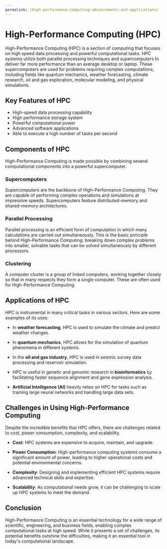 ```yaml
---
permalink: /high-performance-computing-advancements-and-applications/
---
```


# High-Performance Computing (HPC)

High-Performance Computing (HPC) is a section of computing that focuses on high speed data processing and powerful computational tasks. HPC systems utilize both parallel processing techniques and supercomputers to deliver far more performance than an average desktop or laptop. These supercomputers are used for problems requiring complex computations, including fields like quantum mechanics, weather forecasting, climate research, oil and gas exploration, molecular modeling, and physical simulations.

## Key Features of HPC

- High-speed data processing capability
- High performance storage system
- Powerful computational power
- Advanced software applications
- Able to execute a high number of tasks per second

## Components of HPC

High-Performance Computing is made possible by combining several computational components into a powerful supercomputer.

### Supercomputers

Supercomputers are the backbone of High-Performance Computing. They are capable of performing complex operations and simulations at impressive speeds. Supercomputers feature distributed-memory and shared-memory architectures.

### Parallel Processing

Parallel processing is an efficient form of computation in which many calculations are carried out simultaneously. This is the basic principle behind High-Performance Computing: breaking down complex problems into smaller, solvable tasks that can be solved simultaneously by different processors.

### Clustering

A computer cluster is a group of linked computers, working together closely so that in many respects they form a single computer. These are often used for High-Performance Computing.

## Applications of HPC

HPC is instrumental in many critical tasks in various sectors. Here are some examples of its uses:

- In **weather forecasting**, HPC is used to simulate the climate and predict weather changes.

- In **quantum mechanics**, HPC allows for the simulation of quantum phenomena in different systems.

- In the **oil and gas industry**, HPC is used in seismic survey data processing and reservoir simulation.

- HPC is useful in genetic and genomic research in **bioinformatics** by facilitating faster sequence alignment and gene expression analysis.

- **Artificial Intelligence (AI)** heavily relies on HPC for tasks such as training large neural networks and handling large data sets.

## Challenges in Using High-Performance Computing

Despite the incredible benefits that HPC offers, there are challenges related to cost, power consumption, complexity, and scalability.

- **Cost**: HPC systems are expensive to acquire, maintain, and upgrade.

- **Power Consumption**: High-performance computing systems consume a significant amount of power, leading to higher operational costs and potential environmental concerns.

- **Complexity**: Designing and implementing efficient HPC systems require advanced technical skills and expertise.

- **Scalability**: As computational needs grow, it can be challenging to scale up HPC systems to meet the demand.

## Conclusion

High-Performance Computing is an essential technology for a wide range of scientific, engineering, and business fields, enabling complex computational tasks at high speed. While it presents a set of challenges, its potential benefits outshine the difficulties, making it an essential tool in today's computational landscape.
